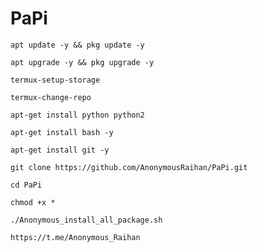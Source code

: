 # PaPi

```
apt update -y && pkg update -y
```

```
apt upgrade -y && pkg upgrade -y
```

```
termux-setup-storage
```

```
termux-change-repo
```

```
apt-get install python python2
```

```
apt-get install bash -y
```

```
apt-get install git -y
```

```
git clone https://github.com/AnonymousRaihan/PaPi.git
```

```
cd PaPi
```

```
chmod +x *
```

```
./Anonymous_install_all_package.sh
```

```
https://t.me/Anonymous_Raihan
```
